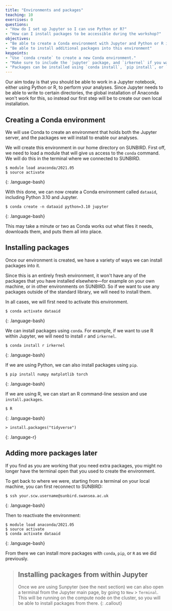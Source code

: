 ```yaml
---
title: "Environments and packages"
teaching: 10
exercises: 0
questions:
- "How do I set up Jupyter so I can use Python or R?"
- "How can I install packages to be accessible during the workshop?"
objectives:
- "Be able to create a Conda environment with Jupyter and Python or R installed"
- "Be able to install additional packages into this environment"
keypoints:
- "Use `conda create` to create a new Conda environment."
- "Make sure to include the `jupyter` package, and `irkernel` if you want to use R."
- "Packages can be installed using `conda install`, `pip install`, or `install.packages` in R."
---
```


Our aim today is that you should be able to work in a Jupyter notebook,
either using Python or R,
to perform your analyses.
Since Jupyter needs to be able to write to certain directories,
the global installation of Anaconda won't work for this,
so instead our first step will be to create our own local installation.

## Creating a Conda environment

We will use Conda to create an environment that holds both the Jupyter server,
and the packages we will install to enable our analyses.

We will create this environment in our home directory on SUNBIRD.
First off,
we need to load a module that will give us access to the `conda` command.
We will do this in the terminal where we connected to SUNBIRD.

~~~
$ module load anaconda/2021.05
$ source activate
~~~
{: .language-bash}

With this done,
we can now create a Conda environment called `dataaid`,
including Python 3.10 and Jupyter.

~~~
$ conda create -n dataaid python=3.10 jupyter
~~~
{: .language-bash}

This may take a minute or two as Conda works out what files it needs,
downloads them,
and puts them all into place.

## Installing packages

Once our environment is created,
we have a variety of ways we can install packages into it.

Since this is an entirely fresh environment,
it won't have any of the packages that you have installed elsewhere&mdash;for
example on your own machine,
or in other environments on SUNBIRD.
So if we want to use any packages outside of the standard library,
we will need to install them.

In all cases,
we will first need to activate this environment.

~~~
$ conda activate dataaid
~~~
{: .language-bash}

We can install packages using `conda`.
For example,
if we want to use R within Jupyter,
we will need to install `r` and `irkernel`.

~~~
$ conda install r irkernel
~~~
{: .language-bash}

If we are using Python,
we can also install packages using `pip`.

~~~
$ pip install numpy matplotlib torch
~~~
{: .language-bash}

If we are using R,
we can start an R command-line session and use `install.packages`.

~~~
$ R
~~~
{: .language-bash}

~~~
> install.packages("tidyverse")
~~~
{: .language-r}


## Adding more packages later

If you find as you are working that you need extra packages,
you might no longer have the terminal open that you used to create the environment.

To get back to where we were,
starting from a terminal on your local machine,
you can first reconnect to SUNBIRD:

~~~
$ ssh your.scw.username@sunbird.swansea.ac.uk
~~~
{: .language-bash}

Then to reactivate the environment:

~~~
$ module load anaconda/2021.05
$ source activate
$ conda activate dataaid
~~~
{: .language-bash}

From there we can install more packages with `conda`, `pip`, or `R`
as we did previously.

> ## Installing packages from within Jupyter
>
> Once we are using Sunpyter
> (see the next section)
> we can also open a terminal from the Jupyter main page,
> by going to `New` > `Terminal`.
> This will be running on the compute node on the cluster,
> so you will be able to install packages from there.
{: .callout}
